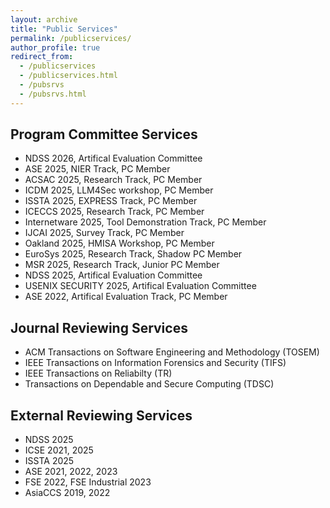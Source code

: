 ```yaml
---
layout: archive
title: "Public Services"
permalink: /publicservices/
author_profile: true
redirect_from: 
  - /publicservices
  - /publicservices.html
  - /pubsrvs
  - /pubsrvs.html
---
```


## Program Committee Services

- NDSS 2026, Artifical Evaluation Committee
- ASE 2025, NIER Track, PC Member
- ACSAC 2025, Research Track, PC Member
- ICDM 2025, LLM4Sec workshop, PC Member
- ISSTA 2025, EXPRESS Track, PC Member
- ICECCS 2025, Research Track, PC Member
- Internetware 2025, Tool Demonstration Track, PC Member
- IJCAI 2025, Survey Track, PC Member
- Oakland 2025, HMISA Workshop, PC Member
- EuroSys 2025, Research Track, Shadow PC Member
- MSR 2025, Research Track, Junior PC Member
- NDSS 2025, Artifical Evaluation Committee
- USENIX SECURITY 2025, Artifical Evaluation Committee
- ASE 2022, Artifical Evaluation Track, PC Member

## Journal Reviewing Services

- ACM Transactions on Software Engineering and Methodology (TOSEM)
- IEEE Transactions on Information Forensics and Security (TIFS)
- IEEE Transactions on Reliabilty (TR)
- Transactions on Dependable and Secure Computing (TDSC)

## External Reviewing Services

- NDSS 2025
- ICSE 2021, 2025
- ISSTA 2025
- ASE 2021, 2022, 2023
- FSE 2022, FSE Industrial 2023
- AsiaCCS 2019, 2022
